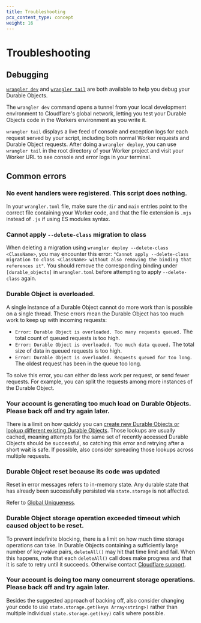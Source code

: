 ```yaml
---
title: Troubleshooting
pcx_content_type: concept
weight: 16
---
```


# Troubleshooting

## Debugging

[`wrangler dev`](/workers/wrangler/commands/#dev) and [`wrangler tail`](/workers/wrangler/commands/#tail) are both available to help you debug your Durable Objects.

The `wrangler dev` command opens a tunnel from your local development environment to Cloudflare's global network, letting you test your Durable Objects code in the Workers environment as you write it.

`wrangler tail` displays a live feed of console and exception logs for each request served by your script, including both normal Worker requests and Durable Object requests. After doing a `wrangler deploy`, you can use `wrangler tail` in the root directory of your Worker project and visit your Worker URL to see console and error logs in your terminal.

## Common errors

### No event handlers were registered. This script does nothing.

In your `wrangler.toml` file, make sure the `dir` and `main` entries point to the correct file containing your Worker code, and that the file extension is `.mjs` instead of `.js` if using ES modules syntax.

### Cannot apply `--delete-class` migration to class

When deleting a migration using `wrangler deploy --delete-class <ClassName>`, you may encounter this error: `"Cannot apply --delete-class migration to class <ClassName> without also removing the binding that references it"`. You should remove the corresponding binding under `[durable_objects]` in `wrangler.toml` before attempting to apply `--delete-class` again.

### Durable Object is overloaded.

A single instance of a Durable Object cannot do more work than is possible on a single thread. These errors mean the Durable Object has too much work to keep up with incoming requests:

- `Error: Durable Object is overloaded. Too many requests queued.` The total count of queued requests is too high.
- `Error: Durable Object is overloaded. Too much data queued.` The total size of data in queued requests is too high.
- `Error: Durable Object is overloaded. Requests queued for too long.` The oldest request has been in the queue too long.

To solve this error, you can either do less work per request, or send fewer requests. For example, you can split the requests among more instances of the Durable Object.

### Your account is generating too much load on Durable Objects. Please back off and try again later.

There is a limit on how quickly you can [create new Durable Objects or lookup different existing Durable Objects](/durable-objects/how-to/create-durable-object-stubs/). Those lookups are usually cached, meaning attempts for the same set of recently accessed Durable Objects should be successful, so catching this error and retrying after a short wait is safe. If possible, also consider spreading those lookups across multiple requests.

### Durable Object reset because its code was updated

Reset in error messages refers to in-memory state. Any durable state that has already been successfully persisted via `state.storage` is not affected.

Refer to [Global Uniqueness](/durable-objects/platform/known-issues/#global-uniqueness). 

### Durable Object storage operation exceeded timeout which caused object to be reset.

To prevent indefinite blocking, there is a limit on how much time storage operations can take. In Durable Objects containing a sufficiently large number of key-value pairs, `deleteAll()` may hit that time limit and fail. When this happens, note that each `deleteAll()` call does make progress and that it is safe to retry until it succeeds. Otherwise contact [Cloudflare support](https://support.cloudflare.com/hc/en-us/articles/200172476-Contacting-Cloudflare-Support).

### Your account is doing too many concurrent storage operations. Please back off and try again later.

Besides the suggested approach of backing off, also consider changing your code to use `state.storage.get(keys Array<string>)` rather than multiple individual `state.storage.get(key)` calls where possible.
